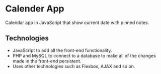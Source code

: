 # Calender App
Calendar app in JavaScript that show current date with pinned notes.
## Technologies
- JavaScript to add all the front-end functionality. <br>
- PHP and MySQL to connect to a database to make all of the changes made in the front-end persistent. <br>
- Uses other technologies such as Flexbox, AJAX and so on.
